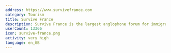 ```yaml
---
address: https://www.survivefrance.com
category: Tourism
title: Survive France
description: Survive France is the largest anglophone forum for immigrants in France
userCount: 13366
icon: survive-france.png
activity: very high
language: en_GB
---
```

